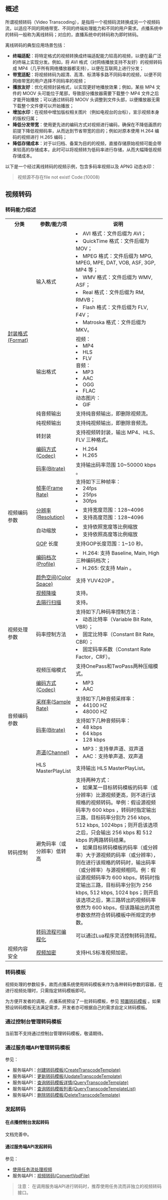 ## 概述

所谓视频转码（Video Transcoding），是指将一个视频码流转换成另一个视频码流，以适应不同的网络带宽、不同的终端处理能力和不同的用户需求。点播系统中的转码一般称为离线转码；对应的，直播系统中的转码称为即时转码。

离线转码的典型应用场景包括：

- **终端适配**：将特定格式的视频转换成终端适配能力较高的视频，以便在最广泛的终端上实现分发。例如，将 AVI 格式（对网络播放支持不友好）的视频转码成 MP4（几乎所有网络播放器都支持），以便在互联网上进行分发；
- **带宽适配**：将视频转码为超清、高清、标清等多路不同码率的视频，以便不同网络带宽的用户选择不同码率的视频；
- **播放友好**：优化视频封装格式，以实现更好地播放效果；例如，某些 MP4 文件的 MOOV 头可能位于尾部，导致部分播放器需要下载整个 MP4 文件之后才能开始播放；可以通过转码将 MOOV 头调整到文件头部，以便播放器无需下载整个文件便可以开始播放；
- **增加水印**：在视频中增加版权相关图片（例如电视台的台标），宣示视频本身的版权归属；
- **降低分发带宽**：使用更先进的编码方式对视频进行编码，确保在不降低画质的前提下降低视频码率，从而达到节省带宽的目的；例如对原本使用 H.264 编码的视频进行 H.265 编码；
- **降低存储成本**：对于以归档、备案为目的的视频，直接存储原始视频可能会带来较高的存储成本，此时可以将视频转为低码率进行存储，从而大幅降低视频存储成本。

以下是一个经过离线转码的视频示例，包含多码率视频以及 APNG 动态水印：
>视频源不存在file not exist! Code:(10008)
<!--iframe src="https://playvideo.qcloud.com/vod/9031868223417574079/iplayer.html?appid=1253131631&fileid=9031868223417574079&autoplay=0&sw=1280&sh=720" frameborder="0" width="70%" height="360" scrolling="no"></iframe--> <!-- 页面内多处使用iframe代码，后面的JS代码只需要使用一次(作用是调整iframe的高度) --> <!--视频源不存在file not exist! Code:(10008)-->
<!--script src="//imgcache.qq.com/open/qcloud/video/h5/fixifmheight.js" charset="utf-8"></script-->

## 视频转码

### 转码能力综述

<table>
    <tr>
        <th style="width:18%">
            分类               
        </th>
        <th style="width:22%">
            参数/能力项
        </th>
        <th>
            说明
        </th>
    </tr>
    <tr>
        <td rowspan=5>
            <a href="/document/product/266/11732##.E5.B0.81.E8.A3.85.E6.A0.BC.E5.BC.8F(format)">封装格式(Format)</a>
        </td>
        <td>
            输入格式
        </td>
        <td>
            <li>AVI 格式：文件后缀为 AVI；</li>
            <li>QuickTime 格式：文件后缀为 MOV；</li>
            <li>MPEG 格式：文件后缀为 MPG, MPEG, MPE, DAT, VOB, ASF, 3GP, MP4 等；</li>
            <li>WMV 格式：文件后缀为 WMV, ASF；</li>
            <li>Real 格式：文件后缀为 RM, RMVB；</li>
            <li>Flash 格式：文件后缀为 FLV, F4V；</li>
            <li>Matroska 格式：文件后缀为 MKV。</li>
        </td>
    </tr>
    <tr>
        <td>
            输出格式
        </td>
        <td>
            视频：
            <li>MP4</li>
            <li>HLS</li>
            <li>FLV</li>
            音频：
            <li>MP3</li>
            <li>AAC</li>
            <li>OGG</li>
            <li>FLAC</li>
            动态图片：
            <li>GIF</li>
        </td>
    </tr>
    <tr>
        <td>
            纯音频输出
        </td>
        <td>
            支持纯音频输出，即删除视频流。
        </td>
    </tr>
    <tr>
        <td>
            纯视频输出
        </td>
        <td>
            支持纯视频输出，即删除音频流。
        </td>
    </tr>
    <tr>
        <td>
            转封装
        </td>
        <td>
            支持视频转封装，输出 MP4、HLS、FLV 三种格式。
        </td>
    </tr>
    <tr>
        <td rowspan=8>
            视频编码参数
        </td>
        <td>
            <a href="/document/product/266/11732#.E7.BC.96.E7.A0.81.E6.96.B9.E5.BC.8F(codec)">编码方式(Codec)</a>
        </td>
        <td>
            <li>H.264</li>
            <li>H.265</li>
        </td>
    </tr>
    <tr>
        <td>
            <a href="/document/product/266/11732#.E7.A0.81.E7.8E.87(bitrate)">码率(Bitrate)</a>
        </td>
        <td>
            支持输出码率范围 10~50000 kbps 。
        </td>
    </tr>
    <tr>
        <td>
            <a href="/document/product/266/11732#.E5.B8.A7.E7.8E.87(frame-rate)">帧率(Frame Rate)</a>
        </td>
        <td>
            支持如下三种帧率：
            <li>24fps</li>
            <li>25fps</li>
            <li>30fps</li>
        </td>
    </tr>
    <tr>
        <td>
            <a href="/document/product/266/11732#.E5.88.86.E8.BE.A8.E7.8E.87(resolution)">分辨率(Resolution)</a>
        </td>
        <td>
            <li>支持宽度范围：128~4096</li>
            <li>支持高度范围：128~4096</li>
        </td>
    </tr>
    <tr>
        <td>
            自动缩放
        </td>
        <td>
            <li>支持依照宽度等比例缩放</li>
            <li>支持依照高度等比例缩放</li>
        </td>
    </tr>
    <tr>
        <td>
            <a href="/document/product/266/11732#gop(group-of-pictures)">GOP</a> 长度
        </td>
        <td>
            支持GOP长度范围：1~10 秒。
        </td>
    </tr>
    <tr>
        <td>
            <a href="/document/product/266/11732#.E7.BC.96.E7.A0.81.E6.A1.A3.E6.AC.A1(profile)">编码档次(Profile)</a>
        </td>
        <td>
            <li>H.264: 支持 Baseline, Main, High 三种编码档次；</li>
            <li>H.265: 仅支持 Main 。</li>
        </td>
    </tr>
    <tr>
        <td>
            <a href="/document/product/266/11732#.E9.A2.9C.E8.89.B2.E7.A9.BA.E9.97.B4(color-space)">颜色空间(Color Space)</a>
        </td>
        <td>
            支持 YUV420P 。
        </td>
    </tr>
    <tr>
        <td rowspan=4>
            视频处理参数
        </td>
        <td>
            <a href="/document/product/266/11732#.E8.A7.86.E9.A2.91.E9.99.8D.E5.99.AA">视频降噪</a>
        </td>
        <td>
            支持。
        </td>
    </tr>
    <tr>
        <td>
            <a href="/document/product/266/11732#.E5.8E.BB.E9.9A.94.E8.A1.8C.E6.89.AB.E6.8F.8F">去隔行扫描</a>
        </td>
        <td>
            支持。
        </td>
    </tr>
    <tr>
        <td>
            码率控制方法
        </td>
        <td>
            支持如下几种码率控制方法：
            <li>动态比特率（Variable Bit Rate, VBR）；</li>
            <li>固定比特率（Constant Bit Rate, CBR）；</li>
            <li>固定码率系数（Constant Rate Factor，CRF）。</li>
        </td>
    </tr>
    <tr>
        <td>
            视频压缩模式
        </td>
        <td>
            支持OnePass和TwoPass两种压缩模式。
        </td>
    </tr>
    <tr>
        <td rowspan=4>
            音频编码参数
        </td>
        <td>
            <a href="/document/product/266/11732#.E7.BC.96.E7.A0.81.E6.A0.BC.E5.BC.8F(codec)">编码方式(Codec)</a>
        </td>
        <td>
            <li>MP3</li>
            <li>AAC</li>
        </td>
    </tr>
    <tr>
        <td>
            <a href="/document/product/266/11732#.E9.87.87.E6.A0.B7.E7.8E.87(sample-rate)">采样率(Sample Rate)</a>
        </td>
        <td>
            支持如下几种音频采样率：
            <li>44100 HZ</li>
            <li>48000 HZ</li>
        </td>
    </tr>
    <tr>
        <td>
            <a href="/document/product/266/11732#.E7.A0.81.E7.8E.87(bitrate)2">码率(Bitrate)</a>
        </td>
        <td>
            支持如下几种音频码率：
            <li>48 kbps</li>
            <li>64 kbps</li>
            <li>128 kbps</li>
        </td>
    </tr>
    <tr>
        <td>
            <a href="/document/product/266/11732#.E5.A3.B0.E9.81.93(sound-channel)">声道(Channel)</a>
        </td>
        <td>
            <li>MP3：支持单声道、双声道</li>
            <li>AAC：支持单声道、双声道</li>
        </td>
    </tr>
    <tr>
        <td rowspan=3>
            转码控制
        </td>
        <td>
            HLS MasterPlayList
        </td>
        <td>
            支持输出 HLS MasterPlayList。
        </td>
    </tr>
    <tr>
        <td>
            避免码率（或分辨率）低转高
        </td>
        <td>
            支持两种方式：
            <li>如果某一目标转码模板的码率（或分辨率）比源视频更高，则不进行该规格的视频转码。举例：假设源视频码率为 600 kbps ，转码时指定输出三路，目标码率分别为 256 kbps, 512 kbps, 1024bps；则开启该选项之后，只会输出  256 kbps 和 512 kbps 的两路转码结果。</li>
            <li>如果目标转码模板的码率（或分辨率）大于源视频的码率（或分辨率），则在进行该规格的转码时，输出码率（或分辨率）与源视频相同。例：假设源视频码率为 600 kbps，转码时指定输出三路，目标码率分别为 256 kbps,  512 kbps, 1024 bps；则开启该选项之后，第三路转出的视频码率依然为 600 kbps，但该路输出的其他参数依然符合转码模板中所规定的参数。</li>
        </td>
    </tr>
    <tr>
        <td>
            <a href="/document/product/266/11700#.E4.BB.BB.E5.8A.A1.E6.B5.81">转码流程可编程化</a>
        </td>
        <td>
            可以通过Lua程序灵活控制转码流程。
        </td>
    </tr>
    <tr>
        <td rowspan=1>
            视频内容安全
        </td>
        <td>
            <a href="/document/product/266/9638">视频加密</a>
        </td>
        <td>
            支持HLS标准视频加密。
        </td>
    </tr>
</table>

### 转码模板

视频处理的参数较多，故而点播系统使用转码模板来作为各种转码参数的容器，在进行视频处理时，只需指定转码模板即可。

为方便开发者的调用，点播系统预设了一批转码模板，参见 [预置转码模板](#.E9.A2.84.E7.BD.AE.E8.BD.AC.E7.A0.81.E6.A8.A1.E6.9D.BF) 。如果预设转码模板无法满足需求，开发者亦可根据自己的需求自定义转码模板。

### 通过控制台管理转码模板
当前暂不支持通过控制台管理转码模板，敬请期待。

### 通过服务端API管理转码模板
参见：
- 服务端API：[创建转码模板(CreateTranscodeTemplate)](/document/product/266/9910)
- 服务端API：[更新转码模板(UpdateTranscodeTemplate)](/document/product/266/9911)
- 服务端API：[查询转码模板详情(QueryTranscodeTemplate)](/document/product/266/9912)
- 服务端API：[查询转码模板列表(QueryTranscodeTemplateList)](/document/product/266/9913)
- 服务端API：[删除转码模板(DeleteTranscodeTemplate)](/document/product/266/9914)


### 发起转码

#### 在点播控制台发起转码
文档完善中。

#### 通过服务端API发起转码
参见：
- [使用任务流处理视频](/document/product/266/11700#.E4.BD.BF.E7.94.A8.E4.BB.BB.E5.8A.A1.E6.B5.81.E5.A4.84.E7.90.86.E8.A7.86.E9.A2.91)
- 服务端API：[视频转码(ConvertVodFile)](/document/product/266/7822)

> 注意：
> 在调用服务端API进行转码时，推荐使用任务流而非独立的视频转码接口。
